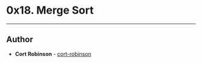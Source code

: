 # 0x18. Merge Sort

---

## Author
* **Cort Robinson** - [cort-robinson](https://github.com/cort-robinson)
